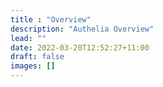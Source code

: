 ```yaml
---
title : "Overview"
description: "Authelia Overview"
lead: ""
date: 2022-03-20T12:52:27+11:00
draft: false
images: []
---
```

